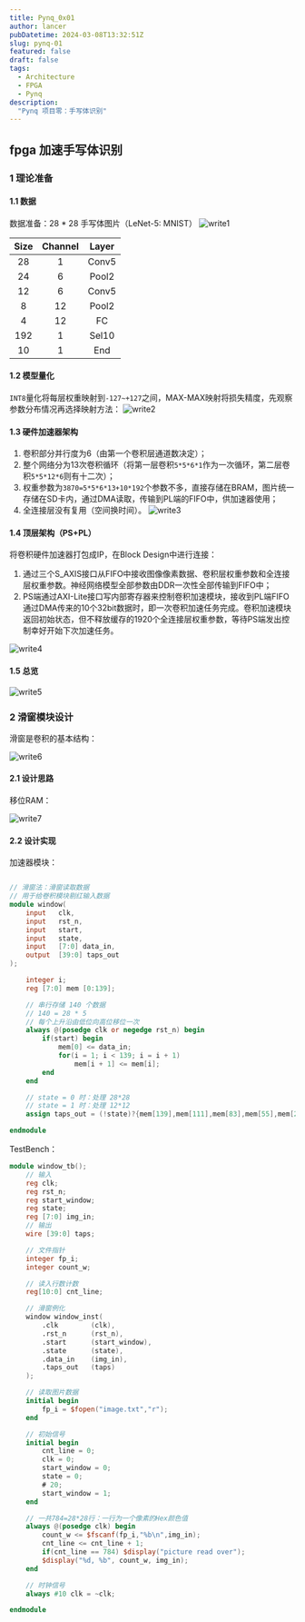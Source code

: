 ```yaml
---
title: Pynq_0x01
author: lancer
pubDatetime: 2024-03-08T13:32:51Z
slug: pynq-01
featured: false
draft: false
tags:
  - Architecture
  - FPGA
  - Pynq
description:
  "Pynq 项目零：手写体识别"
---
```



## fpga 加速手写体识别

### 1 理论准备

#### 1.1 数据

数据准备：28 * 28 手写体图片（LeNet-5: MNIST）
![write1](../../assets/images/pynq/pynq1-write1.png)

  |Size  |Channel   |Layer|
  |:---:|:------:|:-----:|
  |28   |  1     |Conv5 |
  |24   |  6     |Pool2 |
  |12   |  6     |Conv5 |
  |8    |  12     |Pool2|
  |4    |  12     |  FC |
  |192  |  1      |Sel10 |
  |10   |  1     | End  |



#### 1.2 模型量化
`INT8`量化将每层权重映射到`-127~+127`之间，MAX-MAX映射将损失精度，先观察参数分布情况再选择映射方法：
![write2](../../assets/images/pynq/pynq1-write2.png)



#### 1.3 硬件加速器架构

1. 卷积部分并行度为6（由第一个卷积层通道数决定）；
2. 整个网络分为13次卷积循环（将第一层卷积`5*5*6*1`作为一次循环，第二层卷积`5*5*12*6`则有十二次）；
3. 权重参数为`3870=5*5*6*13+10*192`个参数不多，直接存储在BRAM，图片统一存储在SD卡内，通过DMA读取，传输到PL端的FIFO中，供加速器使用；
4. 全连接层没有复用（空间换时间）。
![write3](../../assets/images/pynq/pynq1-write3.png)


#### 1.4 顶层架构（PS+PL）

将卷积硬件加速器打包成IP，在Block Design中进行连接：
1. 通过三个S_AXIS接口从FIFO中接收图像像素数据、卷积层权重参数和全连接层权重参数。神经网络模型全部参数由DDR一次性全部传输到FIFO中；
2. PS端通过AXI-Lite接口写内部寄存器来控制卷积加速模块，接收到PL端FIFO通过DMA传来的10个32bit数据时，即一次卷积加速任务完成。卷积加速模块返回初始状态，但不释放缓存的1920个全连接层权重参数，等待PS端发出控制幸好开始下次加速任务。

![write4](../../assets/images/pynq/pynq1-write4.png)

#### 1.5 总览

![write5](../../assets/images/pynq/pynq1-write5.png)

### 2 滑窗模块设计

滑窗是卷积的基本结构：

![write6](../../assets/images/pynq/pynq1-write6.png)

#### 2.1 设计思路
移位RAM：

![write7](../../assets/images/pynq/pynq1-write7.png)

#### 2.2 设计实现

加速器模块：

```verilog

// 滑窗法：滑窗读取数据
// 用于给卷积模块剔红输入数据
module window(
    input   clk,
    input   rst_n,
    input   start,
    input   state,
    input   [7:0] data_in,
    output  [39:0] taps_out
);

    integer i;
    reg [7:0] mem [0:139];

    // 串行存储 140 个数据
    // 140 = 28 * 5
    // 每个上升沿由低位向高位移位一次
    always @(posedge clk or negedge rst_n) begin
        if(start) begin
            mem[0] <= data_in;
            for(i = 1; i < 139; i = i + 1) 
                mem[i + 1] <= mem[i];
        end
    end

    // state = 0 时：处理 28*28
    // state = 1 时：处理 12*12
    assign taps_out = (!state)?{mem[139],mem[111],mem[83],mem[55],mem[27]}:{mem[59],mem[47],mem[35],mem[23],mem[11]};

endmodule

```

TestBench：

```verilog
module window_tb();
    // 输入
    reg clk;
    reg rst_n;
    reg start_window;
    reg state;
    reg [7:0] img_in;
    // 输出
    wire [39:0] taps;

    // 文件指针
    integer fp_i;
    integer count_w;

    // 读入行数计数
    reg[10:0] cnt_line;

    // 滑窗例化
    window window_inst(
        .clk        (clk),
        .rst_n      (rst_n),
        .start      (start_window),
        .state      (state),
        .data_in    (img_in),
        .taps_out   (taps)
    );

    // 读取图片数据
    initial begin
        fp_i = $fopen("image.txt","r");
    end

    // 初始信号
    initial begin
        cnt_line = 0;
        clk = 0;
        start_window = 0;
        state = 0;
        # 20;
        start_window = 1;
    end

    // 一共784=28*28行：一行为一个像素的Hex颜色值
    always @(posedge clk) begin
        count_w <= $fscanf(fp_i,"%b\n",img_in);
        cnt_line <= cnt_line + 1;
        if(cnt_line == 784) $display("picture read over");
        $display("%d, %b", count_w, img_in);
    end

    // 时钟信号
    always #10 clk = ~clk;

endmodule
```